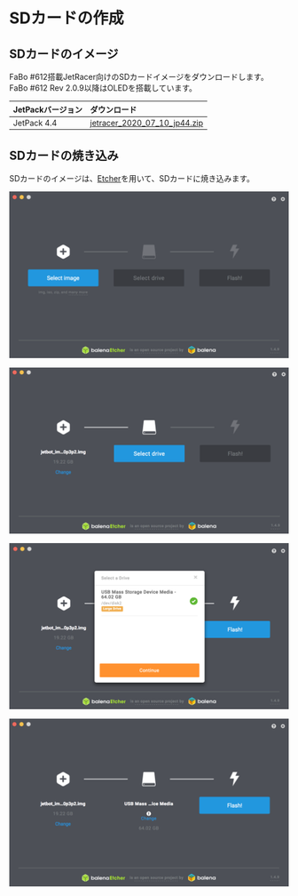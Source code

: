 # SDカードの作成

## SDカードのイメージ　

FaBo #612搭載JetRacer向けのSDカードイメージをダウンロードします。<br>
FaBo #612 Rev 2.0.9以降はOLEDを搭載しています。<br>

|JetPackバージョン|ダウンロード|
|:--|:--|
|JetPack 4.4|[jetracer_2020_07_10_jp44.zip](https://drive.google.com/file/d/1TgPngZwup2vJZnt0VnA1yUAQWoGe935a/view?usp=sharing)|

## SDカードの焼き込み

SDカードのイメージは、[Etcher](https://www.balena.io/etcher/)を用いて、SDカードに焼き込みます。

![](./img/sd001.png)

![](./img/sd003.png)

![](./img/sd004.png)

![](./img/sd005.png)

